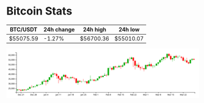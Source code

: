 # Bitcoin Stats

BTC/USDT|24h change|24h high|24h low|
|---|---|---|---|
|$55075.59|-1.27%|$56700.36|$55010.07|

<img src="./chart.svg">
